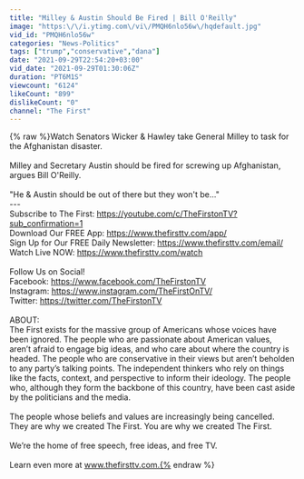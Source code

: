```yaml
---
title: "Milley & Austin Should Be Fired | Bill O'Reilly"
image: "https:\/\/i.ytimg.com\/vi\/PMQH6nlo56w\/hqdefault.jpg"
vid_id: "PMQH6nlo56w"
categories: "News-Politics"
tags: ["trump","conservative","dana"]
date: "2021-09-29T22:54:20+03:00"
vid_date: "2021-09-29T01:30:06Z"
duration: "PT6M1S"
viewcount: "6124"
likeCount: "899"
dislikeCount: "0"
channel: "The First"
---
```

{% raw %}Watch Senators Wicker &amp; Hawley take General Milley to task for the Afghanistan disaster.<br /><br />Milley and Secretary Austin should be fired for screwing up Afghanistan, argues Bill O'Reilly.<br /><br />&quot;He &amp; Austin should be out of there but they won't be...&quot;<br />---<br />Subscribe to The First: <a rel="nofollow" target="blank" href="https://youtube.com/c/TheFirstonTV?sub_confirmation=1">https://youtube.com/c/TheFirstonTV?sub_confirmation=1</a><br />Download Our FREE App: <a rel="nofollow" target="blank" href="https://www.thefirsttv.com/app/">https://www.thefirsttv.com/app/</a><br />Sign Up for Our FREE Daily Newsletter:  <a rel="nofollow" target="blank" href="https://www.thefirsttv.com/email/">https://www.thefirsttv.com/email/</a><br />Watch Live NOW: <a rel="nofollow" target="blank" href="https://www.thefirsttv.com/watch">https://www.thefirsttv.com/watch</a><br /><br />Follow Us on Social!<br />Facebook: <a rel="nofollow" target="blank" href="https://www.facebook.com/TheFirstonTV">https://www.facebook.com/TheFirstonTV</a><br />Instagram: <a rel="nofollow" target="blank" href="https://www.instagram.com/TheFirstOnTV/">https://www.instagram.com/TheFirstOnTV/</a><br />Twitter: <a rel="nofollow" target="blank" href="https://twitter.com/TheFirstonTV">https://twitter.com/TheFirstonTV</a><br /><br />ABOUT:<br />The First exists for the massive group of Americans whose voices have been ignored. The people who are passionate about American values, aren’t afraid to engage big ideas, and who care about where the country is headed. The people who are conservative in their views but aren’t beholden to any party’s talking points. The independent thinkers who rely on things like the facts, context, and perspective to inform their ideology. The people who, although they form the backbone of this country, have been cast aside by the politicians and the media.<br /><br />The people whose beliefs and values are increasingly being cancelled. They are why we created The First. You are why we created The First.<br /> <br />We’re the home of free speech, free ideas, and free TV.<br /> <br />Learn even more at www.thefirsttv.com.{% endraw %}
